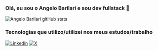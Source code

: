 ### Olá, eu sou o Angelo Barilari e sou dev fullstack 👋

![Angelo Barilari gitHub stats](https://github-readme-stats.vercel.app/api?username=angelobarilari&show_icons=true&theme=gruvbox)

### Tecnologias que utilizo/utilizei nos meus estudos/trabalho

<div style="display: inline block>> <br />
  <img
    align="center"
    alt="html5"
    src="https://img.shields.io/badge/HTML5-E34F26?style=for-the-badge&logo=html5&logoColor=white" />
</div>

[![Linkedin](https://img.shields.io/badge/LinkedIn-0077B5?style=for-the-badge&logo=linkedin&logoColor=white)](https://www.linkedin.com/in/angelobarilari/)
[![X](Y)](Z)
